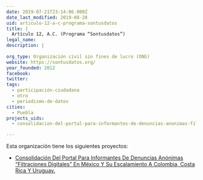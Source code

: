 ```yaml
---
date: 2019-07-21T23:14:06.000Z
date_last_modified: 2019-08-28
uid: articulo-12-a-c-programa-sontusdatos
title: |
  Artículo 12, A.C. (Programa “Sontusdatos”)
legal_name: 
description: |
  
org_type: Organización civil sin fines de lucro (ONG)
website: https://sontusdatos.org/
year_founded: 2012
facebook: 
twitter: 
tags:
  - participación-ciudadana
  - otro
  - periodismo-de-datos
cities: 
  - Puebla
projects_uids:
  - consolidacion-del-portal-para-informantes-de-denuncias-anonimas-filtraciones-digitales-en-mexico-y-su-escalamiento-a-colombia-costa-rica-y-uruguay

---
```


Esta organización tiene los siguientes proyectos:

- [Consolidación Del Portal Para Informantes De Denuncias Anónimas “Filtraciones Digitales” En México Y Su Escalamiento A Colombia, Costa Rica Y Uruguay.](/proyectos/consolidacion-del-portal-para-informantes-de-denuncias-anonimas-filtraciones-digitales-en-mexico-y-su-escalamiento-a-colombia-costa-rica-y-uruguay)

